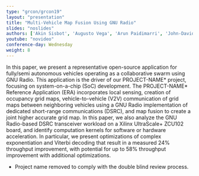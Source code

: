 ```yaml
---
type: "grcon/grcon19"
layout: "presentation"
title: "Multi-Vehicle Map Fusion Using GNU Radio"
slides: "noslides"
authors: ['Akin Sisbot', 'Augusto Vega', 'Arun Paidimarri', 'John-David Wellman', 'Alper Buyuktosunoglu', 'Pradip Bose', 'David Trilla']
youtube: "novideo"
conference-day: Wednesday
weight: 8
---
```

In this paper, we present a representative open-source application for fully/semi autonomous vehicles operating as a collaborative swarm using GNU Radio. This application is the driver of our PROJECT-NAME* project, focusing on system-on-a-chip (SoC) development. 
The PROJECT-NAME* Reference Application (ERA) incorporates local sensing, creation of occupancy grid maps, vehicle-to-vehicle (V2V) communication of grid maps between neighboring vehicles using a GNU Radio implementation of dedicated short-range communications (DSRC), and map fusion to create a joint higher accurate grid map. 
In this paper, we also analyze the GNU Radio-based DSRC transceiver workload on a Xilinx UltraScale+ ZCU102 board, and identify computation kernels for software or hardware acceleration. 
In particular, we present optimizations of complex exponentiation and Viterbi decoding that result in a measured 24% throughput improvement, with potential for up to 58% throughput improvement with additional optimizations.

* Project name removed to comply with the double blind review process.